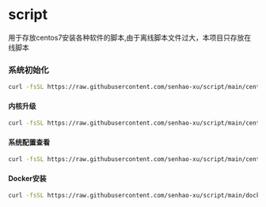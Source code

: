 # script
用于存放centos7安装各种软件的脚本,由于离线脚本文件过大，本项目只存放在线脚本

### 系统初始化
```bash
curl -fsSL https://raw.githubusercontent.com/senhao-xu/script/main/centos/init.sh | bash
```

#### 内核升级
```bash
curl -fsSL https://raw.githubusercontent.com/senhao-xu/script/main/centos/update_core.sh | bash
```

#### 系统配置查看
```bash
curl -fsSL https://raw.githubusercontent.com/senhao-xu/script/main/centos/bench.sh | bash
```

#### Docker安装
```bash
curl -fsSL https://raw.githubusercontent.com/senhao-xu/script/main/docker/install.sh | bash
```